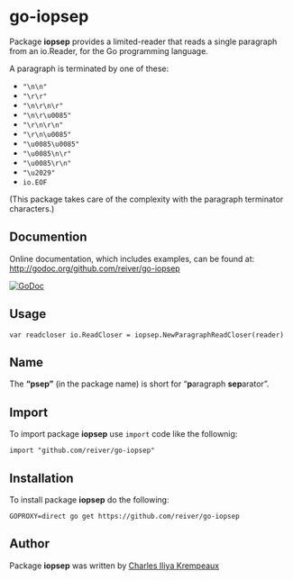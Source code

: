 # go-iopsep

Package **iopsep** provides a limited-reader that reads a single paragraph from an io.Reader, for the Go programming language.

A paragraph is terminated by one of these:

* `"\n\n"`
* `"\r\r"`
* `"\n\r\n\r"`
* `"\n\r\u0085"`
* `"\r\n\r\n"`
* `"\r\n\u0085"`
* `"\u0085\u0085"`
* `"\u0085\n\r"`
* `"\u0085\r\n"`
* `"\u2029"`
* `io.EOF`

(This package takes care of the complexity with the paragraph terminator characters.)

## Documention

Online documentation, which includes examples, can be found at: http://godoc.org/github.com/reiver/go-iopsep

[![GoDoc](https://godoc.org/github.com/reiver/go-iopsep?status.svg)](https://godoc.org/github.com/reiver/go-iopsep)

## Usage

```golang
var readcloser io.ReadCloser = iopsep.NewParagraphReadCloser(reader)
```

## Name

The **“psep”** (in the package name) is short for “**p**aragraph **sep**arator”.

## Import

To import package **iopsep** use `import` code like the follownig:
```
import "github.com/reiver/go-iopsep"
```

## Installation

To install package **iopsep** do the following:
```
GOPROXY=direct go get https://github.com/reiver/go-iopsep
```

## Author

Package **iopsep** was written by [Charles Iliya Krempeaux](http://reiver.link)
